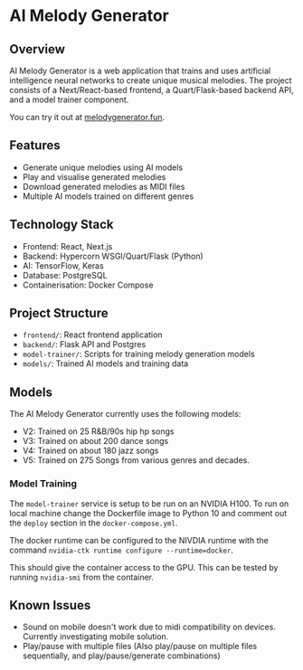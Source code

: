 # AI Melody Generator

## Overview

AI Melody Generator is a web application that trains and uses artificial intelligence neural networks to create unique musical melodies. The project consists of a Next/React-based frontend, a Quart/Flask-based backend API, and a model trainer component. 

You can try it out at [melodygenerator.fun](https://melodygenerator.fun).

## Features

- Generate unique melodies using AI models
- Play and visualise generated melodies
- Download generated melodies as MIDI files
- Multiple AI models trained on different genres

## Technology Stack

- Frontend: React, Next.js
- Backend: Hypercorn WSGI/Quart/Flask (Python)
- AI: TensorFlow, Keras
- Database: PostgreSQL
- Containerisation: Docker Compose

## Project Structure

- `frontend/`: React frontend application
- `backend/`: Flask API and Postgres
- `model-trainer/`: Scripts for training melody generation models
- `models/`: Trained AI models and training data

## Models

The AI Melody Generator currently uses the following models:

- V2: Trained on 25 R&B/90s hip hp songs
- V3: Trained on about 200 dance songs
- V4: Trained on about 180 jazz songs
- V5: Trained on 275 Songs from various genres and decades.

### Model Training

The `model-trainer` service is setup to be run on an NVIDIA H100. To run on local machine change the Dockerfile image to Python 10 and comment out the `deploy` section in the `docker-compose.yml`.

The docker runtime can be configured to the NIVDIA runtime with the command `nvidia-ctk runtime configure --runtime=docker`.

This should give the container access to the GPU. This can be tested by running `nvidia-smi` from the container.

## Known Issues

 - Sound on mobile doesn't work due to midi compatibility on devices. Currently investigating mobile solution.
 - Play/pause with multiple files (Also play/pause on multiple files sequentially, and play/pause/generate combinations)


